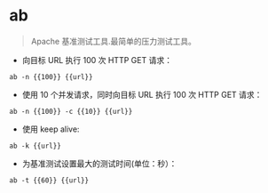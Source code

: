 # ab

> Apache 基准测试工具.最简单的压力测试工具。

- 向目标 URL 执行 100 次 HTTP GET 请求：

`ab -n {{100}} {{url}}`

- 使用 10 个并发请求，同时向目标 URL 执行 100 次 HTTP GET 请求：

`ab -n {{100}} -c {{10}} {{url}}`

- 使用 keep alive:

`ab -k {{url}}`

- 为基准测试设置最大的测试时间(单位：秒）：

`ab -t {{60}} {{url}}`

